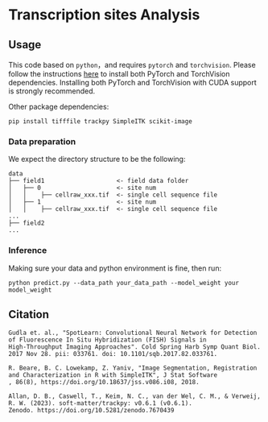 # Transcription sites Analysis

## Usage

This code based on `python`，and requires `pytorch` and `torchvision`. Please follow the instructions [here](https://pytorch.org/get-started/locally/) to install both PyTorch and TorchVision dependencies. Installing both PyTorch and TorchVision with CUDA support is strongly recommended.

Other package dependencies:

```
pip install tifffile trackpy SimpleITK scikit-image
```

### Data preparation

We expect the directory structure to be the following:

```
data
├── field1                    <- field data folder
│   ├── 0                     <- site num
│   │    ├── cellraw_xxx.tif  <- single cell sequence file
│   ├── 1                     <- site num
│   │    ├── cellraw_xxx.tif  <- single cell sequence file
...
├── field2
...
```

### Inference

Making sure your data and python environment is fine, then run:

```
python predict.py --data_path your_data_path --model_weight your model_weight
```

## Citation

```
Gudla et. al., "SpotLearn: Convolutional Neural Network for Detection of Fluorescence In Situ Hybridization (FISH) Signals in
High-Throughput Imaging Approaches". Cold Spring Harb Symp Quant Biol. 2017 Nov 28. pii: 033761. doi: 10.1101/sqb.2017.82.033761.

R. Beare, B. C. Lowekamp, Z. Yaniv, "Image Segmentation, Registration and Characterization in R with SimpleITK", J Stat Software
, 86(8), https://doi.org/10.18637/jss.v086.i08, 2018.

Allan, D. B., Caswell, T., Keim, N. C., van der Wel, C. M., & Verweij, R. W. (2023). soft-matter/trackpy: v0.6.1 (v0.6.1).
Zenodo. https://doi.org/10.5281/zenodo.7670439
```
